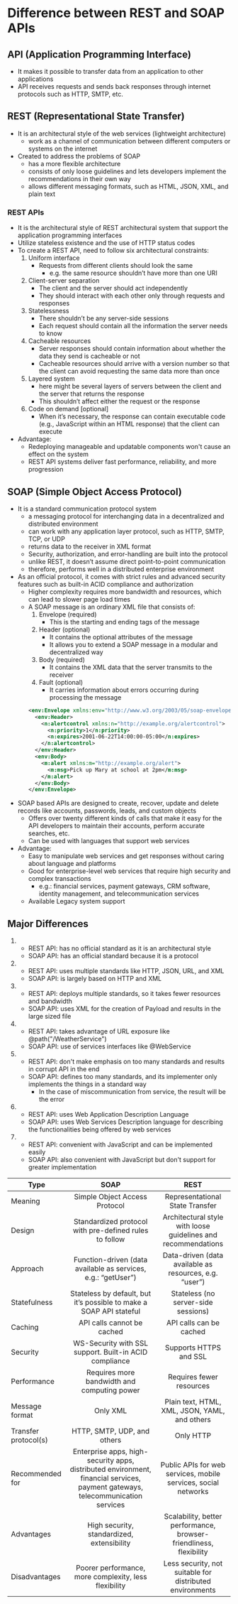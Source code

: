 # Difference between REST and SOAP APIs

## API (Application Programming Interface)

- It makes it possible to transfer data from an application to other applications
- API receives requests and sends back responses through internet protocols such as HTTP, SMTP, etc.

## REST (Representational State Transfer)

- It is an architectural style of the web services (lightweight architecture)
  - work as a channel of communication between different computers or systems on the internet
- Created to address the problems of SOAP
  - has a more flexible architecture
  - consists of only loose guidelines and lets developers implement the recommendations in their own way
  - allows different messaging formats, such as HTML, JSON, XML, and plain text

### REST APIs

- It is the architectural style of REST architectural system that support the application programming interfaces
- Utilize stateless existence and the use of HTTP status codes
- To create a REST API, need to follow six architectural constraints:
  1. Uniform interface
     - Requests from different clients should look the same
       - e.g. the same resource shouldn’t have more than one URI
  2. Client-server separation
     - The client and the server should act independently
     - They should interact with each other only through requests and responses
  3. Statelessness
     - There shouldn’t be any server-side sessions
     - Each request should contain all the information the server needs to know
  4. Cacheable resources
     - Server responses should contain information about whether the data they send is cacheable or not
     - Cacheable resources should arrive with a version number so that the client can avoid requesting the same data more than once
  5. Layered system
     - here might be several layers of servers between the client and the server that returns the response
     - This shouldn’t affect either the request or the response
  6. Code on demand [optional]
     - When it’s necessary, the response can contain executable code (e.g., JavaScript within an HTML response) that the client can execute
- Advantage:
  - Redeploying manageable and updatable components won't cause an effect on the system
  - REST API systems deliver fast performance, reliability, and more progression

## SOAP (Simple Object Access Protocol)

- It is a standard communication protocol system
  - a messaging protocol for interchanging data in a decentralized and distributed environment
  - can work with any application layer protocol, such as HTTP, SMTP, TCP, or UDP
  - returns data to the receiver in XML format
  - Security, authorization, and error-handling are built into the protocol
  - unlike REST, it doesn’t assume direct point-to-point communication
  - therefore, performs well in a distributed enterprise environment
- As an official protocol, it comes with strict rules and advanced security features such as built-in ACID compliance and authorization
  - Higher complexity requires more bandwidth and resources, which can lead to slower page load times
  - A SOAP message is an ordinary XML file that consists of:
    1. Envelope (required)
       - This is the starting and ending tags of the message
    2. Header (optional)
       - It contains the optional attributes of the message
       - It allows you to extend a SOAP message in a modular and decentralized way
    3. Body (required)
       - It contains the XML data that the server transmits to the receiver
    4. Fault (optional)
       - It carries information about errors occurring during processing the message
    ```xml
    <env:Envelope xmlns:env="http://www.w3.org/2003/05/soap-envelope">
      <env:Header>
        <n:alertcontrol xmlns:n="http://example.org/alertcontrol">
          <n:priority>1</n:priority>
          <n:expires>2001-06-22T14:00:00-05:00</n:expires>
        </n:alertcontrol>
      </env:Header>
      <env:Body>
        <m:alert xmlns:m="http://example.org/alert">
          <m:msg>Pick up Mary at school at 2pm</m:msg>
        </m:alert>
      </env:Body>
    </env:Envelope>
    ```
- SOAP based APIs are designed to create, recover, update and delete records like accounts, passwords, leads, and custom objects
  - Offers over twenty different kinds of calls that make it easy for the API developers to maintain their accounts, perform accurate searches, etc.
  - Can be used with languages that support web services
- Advantage:
  - Easy to manipulate web services and get responses without caring about language and platforms
  - Good for enterprise-level web services that require high security and complex transactions
    - e.g.: financial services, payment gateways, CRM software, identity management, and telecommunication services
  - Available Legacy system support

## Major Differences

1.  - REST API: has no official standard as it is an architectural style
    - SOAP API: has an official standard because it is a protocol
2.  - REST API: uses multiple standards like HTTP, JSON, URL, and XML
    - SOAP API: is largely based on HTTP and XML
3.  - REST API: deploys multiple standards, so it takes fewer resources and bandwidth
    - SOAP API: uses XML for the creation of Payload and results in the large sized file
4.  - REST API: takes advantage of URL exposure like @path("/WeatherService")
    - SOAP API: use of services interfaces like @WebService
5.  - REST API: don't make emphasis on too many standards and results in corrupt API in the end
    - SOAP API: defines too many standards, and its implementer only implements the things in a standard way
      - In the case of miscommunication from service, the result will be the error
6.  - REST API: uses Web Application Description Language
    - SOAP API: uses Web Services Description language for describing the functionalities being offered by web services
7.  - REST API: convenient with JavaScript and can be implemented easily
    - SOAP API: also convenient with JavaScript but don't support for greater implementation

| Type                 |                                                              SOAP                                                              |                                REST                                |
| -------------------- | :----------------------------------------------------------------------------------------------------------------------------: | :----------------------------------------------------------------: |
| Meaning              |                                                 Simple Object Access Protocol                                                  |                  Representational State Transfer                   |
| Design               |                                     Standardized protocol with pre-defined rules to follow                                     |   Architectural style with loose guidelines and recommendations    |
| Approach             |                                 Function-driven (data available as services, e.g.: “getUser”)                                  |       Data-driven (data available as resources, e.g. “user”)       |
| Statefulness         |                              Stateless by default, but it’s possible to make a SOAP API stateful                               |                Stateless (no server-side sessions)                 |
| Caching              |                                                   API calls cannot be cached                                                   |                      API calls can be cached                       |
| Security             |                                     WS-Security with SSL support. Built-in ACID compliance                                     |                       Supports HTTPS and SSL                       |
| Performance          |                                          Requires more bandwidth and computing power                                           |                      Requires fewer resources                      |
| Message format       |                                                            Only XML                                                            |           Plain text, HTML, XML, JSON, YAML, and others            |
| Transfer protocol(s) |                                                  HTTP, SMTP, UDP, and others                                                   |                             Only HTTP                              |
| Recommended for      | Enterprise apps, high-security apps, distributed environment, financial services, payment gateways, telecommunication services |   Public APIs for web services, mobile services, social networks   |
| Advantages           |                                           High security, standardized, extensibility                                           | Scalability, better performance, browser-friendliness, flexibility |
| Disadvantages        |                                     Poorer performance, more complexity, less flexibility                                      |      Less security, not suitable for distributed environments      |
